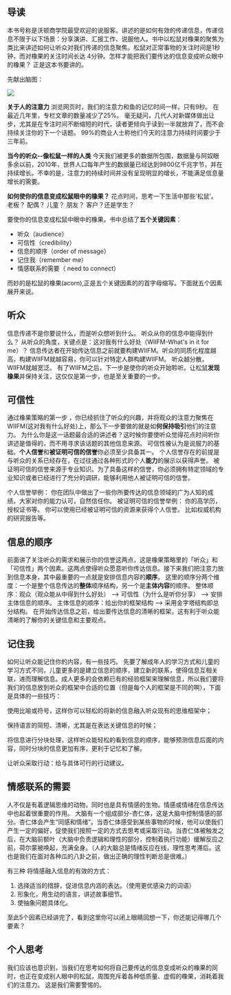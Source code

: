 ## 导读
本书号称是沃顿商学院最受欢迎的说服客。讲述的是如何有效的传递信息，传递信息不限于以下场景：分享演讲、汇报工作、说服他人。书中以松鼠对橡果的聚焦为类比来讲述如何让听众对我们传递的信息聚焦。松鼠对正常事物的关注时间是1秒钟，而对橡果的关注时间长达 4分钟。怎样才能把我们要传达的信息变成听众眼中的橡果？ 正是这本书要讲的。
​

先献出脑图：
**​**

![](https://cdn.nlark.com/yuque/0/2021/jpeg/250713/1624155844754-00099442-3b45-4cfb-8337-fd1c0f6f1549.jpeg) 


**关于人的注意力**
浏览网页时，我们的注意力和鱼的记忆时间一样，只有9秒。
在最近几年里，专栏文章的数量减少了25%。 毫无疑问，几代人对新媒体做出让步，尤其是在专注时间不断缩短的时代，读者更倾向于读到一半就放弃了，而不会持续关注你的下一个话题。
99%的商业人士称他们今天的注意力持续时间要少于三年前。


**当今的听众--像松鼠一样的人类**
今天我们被更多的数据所包围，数据量与阿奴眼多余以前，2010年，世界人口每年产生的数据量已经达到9800亿千兆字节，并在持续增长。不幸的是，注意力的持续时间并没有呈现明显的增长，不能满足信息量增长的需要。


**如何使你的信息变成松鼠眼中的橡果？**
花点时间，思考一下生活中那些'松鼠'。 老板？ 配偶？ 儿童？ 朋友？ 客户？还是学生？


要使你的信息变成松鼠中眼中的橡果，书中总结了**五个关键因素**：


- 听众（audience）
- 可信性（credibility）
- 信息的顺序（order of message）
- 记住我（remember me）
- 情感联系的需要（ need to connect）



而妙的是松鼠的橡果(acorn),正是五个关键因素的的首字母缩写。下面就五个因素展开来说。


## 听众
信息传递不是你要说什么，而是听众想听到什么。 听众从你的信息中能得到什么？
从听众的角度，关键点是：这对我有什么好处（WIIFM-What's in it for me）？
信息传达者在开始传达信息之前就要构建WIIFM。听众的同质化程度越高，构建WIIFM就越容易，你可以针对特定人群构建WIIFM。 听众越分散，WIIFM就越宽泛。
有了WIIFM之后，下一步是使你的听众开始聆听。让松鼠**发现橡果**并保持关注，这仅仅是第一步，也是至关重要的一步。
​

## 可信性


通过橡果策略的第一步 ，你已经抓住了听众的兴趣，并将观众的注意力聚焦在WIIFM(这对我有什么好处)上，那么下一步要做的就是如**何保持吸引**他们的注意力。
为什么你是这一话题最合适的讲述者？这时候你要使听众觉得花点时间听你讲述是值得的，而不用寻求该话题的其他信息来源。
可信性被认为是说服力的基础。**个人信誉**和**被证明可信的信誉**你必须至少具备其一。
个人信誉存在的前提是与听众的关系已经存在，在过往通过各种形式的个人**能力**的展示以获得声誉。
被证明可信的信誉来源于专业知识。为了具备这样的信誉，你必须拥有特定领域的专业知识或者已经进行了充分的调研，能够利用他人被证明可信的信誉。


个人信誉举例： 你在团队中做出了一些你所要传达的信息领域的广为人知的成绩，大家对你的能力认可，自然信任你。
被证明可信的信誉举例： 你的高学历，授权证书等。 你可以使用已经被证明可信的资源来获得个人信誉。 比如权威机构的研究报告等。




## 信息的顺序


前面讲了关注听众的需求和展示你的信誉这两点，这是橡果策略里的「听众」和「可信性」两个因素。这两点使得听众愿意听你传达信息。接下来我们把注意力放到信息本身，其中最重要的一点就是安排信息内容的**顺序**。
这里的顺序分两个维度：一个是整个信息传达的**整体**顺序结构，另一个是**主体内容**的顺序。
整体顺序：观众（观众能从中得到什么好处） --> 可信性（为什么是听你分享） --> 安排主体信息的顺序。
主体信息的顺序：给出你的框架结构 --> 采用金字塔结构即总分结构。
在开始传达信息之前，给出要传达信息的清晰的框架，这有利于听众能清晰的了解你的关键信息和主要观点。


## 记住我
如何让听众能记住你的内容，有一些技巧。
先要了解成年人的学习方式和儿童的学习方式不同，儿童更多的是建立信息的顺序，建立新的联系，使得信息互相关联，进而理解信息。成人更多的会依赖已有的经验框架来理解信息，所以我们要将我们的信息放到听众的框架中合适的位置（但是每个人的框架是不同的啊），下面是具体的一些技巧：


使用比喻或符号，这样你可以轻松的将新的信息融入听众现有的思维框架中；


保持语言的简短、清晰，尤其是在表达关键信息的时候；


将信息进行分块处理，这样听众能轻松的看到信息的顺序，能够预测信息后面的内容，同时分块的信息更加有序，更利于记忆和了解。


让听众采取行动：给与具体可行的行动建议。
## 
## 情感联系的需要


人不仅是有着逻辑思维的动物，同时也是具有情感的生物。情感或情绪在信息传达中也起着很重要的作用。
大脑有一个组成部分-杏仁体，这是大脑中控制情感的部分。杏仁体会产生“同感和情绪”。当杏仁体感受到某些事物的时候，他可以使我们产生一定的偏好，促使我们按照一定的方式去思考或采取行动。当杏仁体被触发之后，在大脑前额叶（大脑中负责逻辑和理性的部分，控制着执行功能）缓解反应之前，荷尔蒙被唤起，充满全身。（人的大脑总是情绪反应在线，理性思考滞后。这也是我们在面对各种瓜的八卦之前，做出正确的理性判断总是很难。）


有三种 将情感融入信息的有效的方式：

1. 选择适当的措辞，促进信息内涵的表达。（使用更优感染力的词语）
1. 形象化，用生动的语言，讲述故事细节。
1. 使抽象问题具体化。



至此5个因素已经讲完了，看到这里你可以闭上眼睛回想一下，你还能记得哪几个要素？
## 个人思考
我们应该也意识到，当我们在思考如何将自己要传达的信息变成听众的橡果的同时，也正在变成别人眼中的松鼠，周围充斥着各种低质量、虚假的橡果，消耗着我们的注意力。 这是我们需要警惕的。






